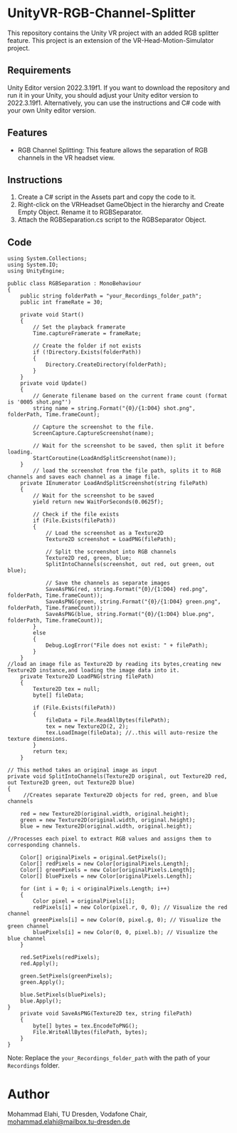 # UnityVR-RGB-Channel-Splitter

This repository contains the Unity VR project with an added RGB splitter feature. This project is an extension of the VR-Head-Motion-Simulator project.

## Requirements
Unity Editor version 2022.3.19f1. If you want to download the repository and run it in your Unity, you should adjust your Unity editor version to 2022.3.19f1. Alternatively, you can use the instructions and C# code with your own Unity editor version.

## Features

- RGB Channel Splitting: This feature allows the separation of RGB channels in the VR headset view.

## Instructions

1. Create a C# script in the Assets part and copy the code to it.
2. Right-click on the VRHeadset GameObject in the hierarchy and Create Empty Object. Rename it to RGBSeparator.
3. Attach the RGBSeparation.cs script to the RGBSeparator Object.

## Code
```
using System.Collections;
using System.IO;
using UnityEngine;

public class RGBSeparation : MonoBehaviour
{
    public string folderPath = "your_Recordings_folder_path";
    public int frameRate = 30;

    private void Start()
    {
        // Set the playback framerate
        Time.captureFramerate = frameRate;

        // Create the folder if not exists
        if (!Directory.Exists(folderPath))
        {
            Directory.CreateDirectory(folderPath);
        }
    }
    private void Update()
    {
        // Generate filename based on the current frame count (format is '0005 shot.png"')
        string name = string.Format("{0}/{1:D04} shot.png", folderPath, Time.frameCount);

        // Capture the screenshot to the file.
        ScreenCapture.CaptureScreenshot(name);

        // Wait for the screenshot to be saved, then split it before loading.
        StartCoroutine(LoadAndSplitScreenshot(name));
    }
        // load the screenshot from the file path, splits it to RGB channels and saves each channel as a image file.  
    private IEnumerator LoadAndSplitScreenshot(string filePath)
    {
        // Wait for the screenshot to be saved
        yield return new WaitForSeconds(0.0625f);

        // Check if the file exists
        if (File.Exists(filePath))
        {
            // Load the screenshot as a Texture2D
            Texture2D screenshot = LoadPNG(filePath);

            // Split the screenshot into RGB channels
            Texture2D red, green, blue;
            SplitIntoChannels(screenshot, out red, out green, out blue);

            // Save the channels as separate images
            SaveAsPNG(red, string.Format("{0}/{1:D04} red.png", folderPath, Time.frameCount));
            SaveAsPNG(green, string.Format("{0}/{1:D04} green.png", folderPath, Time.frameCount));
            SaveAsPNG(blue, string.Format("{0}/{1:D04} blue.png", folderPath, Time.frameCount));
        }
        else
        {
            Debug.LogError("File does not exist: " + filePath);
        }
    }
//load an image file as Texture2D by reading its bytes,creating new Texture2D instance,and loading the image data into it.
    private Texture2D LoadPNG(string filePath)
    {
        Texture2D tex = null;
        byte[] fileData;

        if (File.Exists(filePath))
        {
            fileData = File.ReadAllBytes(filePath);
            tex = new Texture2D(2, 2);
            tex.LoadImage(fileData); //..this will auto-resize the texture dimensions.
        }
        return tex;
    }

// This method takes an original image as input
private void SplitIntoChannels(Texture2D original, out Texture2D red, out Texture2D green, out Texture2D blue)
{   
     //Creates separate Texture2D objects for red, green, and blue channels

    red = new Texture2D(original.width, original.height);
    green = new Texture2D(original.width, original.height);
    blue = new Texture2D(original.width, original.height);

//Processes each pixel to extract RGB values and assigns them to corresponding channels.

    Color[] originalPixels = original.GetPixels();
    Color[] redPixels = new Color[originalPixels.Length];
    Color[] greenPixels = new Color[originalPixels.Length];
    Color[] bluePixels = new Color[originalPixels.Length];

    for (int i = 0; i < originalPixels.Length; i++)
    {
        Color pixel = originalPixels[i];
        redPixels[i] = new Color(pixel.r, 0, 0); // Visualize the red channel
        greenPixels[i] = new Color(0, pixel.g, 0); // Visualize the green channel
        bluePixels[i] = new Color(0, 0, pixel.b); // Visualize the blue channel
    }

    red.SetPixels(redPixels);
    red.Apply();

    green.SetPixels(greenPixels);
    green.Apply();

    blue.SetPixels(bluePixels);
    blue.Apply();
}
    private void SaveAsPNG(Texture2D tex, string filePath)
    {
        byte[] bytes = tex.EncodeToPNG();
        File.WriteAllBytes(filePath, bytes);
    }
}
```
Note: Replace the `your_Recordings_folder_path` with the path of your `Recordings` folder.

# Author
Mohammad Elahi, TU Dresden, Vodafone Chair, mohammad.elahi@mailbox.tu-dresden.de
